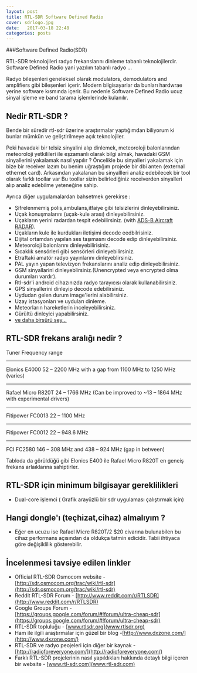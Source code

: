 ```yaml
---
layout: post
title: RTL-SDR Software Defined Radio
cover: sdrlogo.jpg
date:   2017-03-18 22:48
categories: posts
---
```


###Software Defined Radio(SDR)


RTL-SDR teknolojileri radyo frekanslarını dinleme tabanlı teknolojilerdir. Software Defined Radio yani yazılım tabanlı radyo ...

Radyo bileşenleri geneleksel olarak modulators, demodulators and amplifiers gibi bileşenleri içerir.
Modern bilgisayarlar da bunları hardwrae yerine software kısmında içerir.
Bu nedenle Software Defined Radio ucuz sinyal işleme ve band tarama işlemlerinde kulanılır.


## Nedir RTL-SDR ?

Bende bir süredir rtl-sdr üzerine araştırmalar yaptığımdan biliyorum ki bunlar mümkün ve geliştirilmeye açık teknolojiler.

Peki havadaki bir telsiz sinyalini alıp dinlemek, meteoroloji balonlarından meteoroloji yetkilileri ile eşzamanlı olarak bilgi almak, havadaki GSM sinyallerini yakalamak nasıl yapılır ?
Öncelikle bu sinyalleri yakalamak için bize bir receiver lazım bu benim uğraştığım projede bir dbi anten (external ethernet card). Arkasından yakalanan bu sinyallleri analiz edebilecek bir tool olarak farklı toollar var Bu toollar sizin belirlediğiniz receiverden sinyalleri alıp analiz edebilme yeteneğine sahip.


Ayrıca diğer uygulamalardan bahsetmek gerekirse :
  * Şifrelenmemiş polis,ambulans,itfaiye gibi telsizlerini dinleyebilirsiniz.<br/>
  * Uçak konuşmalarını (uçak-kule arası) dinleyebilirsiniz.<br/>
  * Uçakların yerini radardan tespit edebilirsiniz. (with [ADS-B Aircraft RADAR](http://www.rtl-sdr.com/adsb-aircraft-radar-with-rtl-sdr/)).<br/>
  * Uçakların kule ile kurdukları iletişimi decode eedbilrisiniz.<br/>
  * Dijital ortamdan yapılan ses taşımasnı decode edip dinleyebilirsiniz.<br/>
  * Meteoroloji balonlarını dinleyebilirisiniz.<br/>
  * Sıcaklık sensörleri gibi sensörleri dinleyebilirsiniz.<br/>
  * Etraftaki amatör radyo yayınlarını dinleyeblirsiniz.<br/>
  * PAL yayın yapan televizyon frekanslarını analiz edip dinleyebilirsiniz.<br/>
  * GSM sinyallarini dinleyeblirsiniz.(Unencrypted veya encrypted olma durumları vardır).<br/>
  * Rtl-sdr'i android cihazınızda radyo tarayıcısı olarak kullanabilirsiniz.<br/>
  * GPS sinyallerini dinleyip decode edebilirsiniz.<br/>
  * Uydudan gelen durum image'lerini alabilirsiniz.<br/>
  * Uzay istasyonları ve uyduları dinleme.<br/>
  * Meteorların hareketlerin inceleyebilirsiniz.<br/>
  * Gürültü dinleyici yapabilirsiniz.<br/>
  * [ve daha birsürü şey...](https://www.youtube.com/watch?v=KpeWHLPNel8)<br/>

## RTL-SDR frekans aralığı nedir ?

Tuner 	Frequency range
___
Elonics E4000 	52 – 2200 MHz with a gap from 1100 MHz to 1250 MHz (varies)
___
Rafael Micro R820T 	24 – 1766 MHz (Can be improved to ~13 – 1864 MHz with experimental drivers)
____
Fitipower FC0013 	22 – 1100 MHz
___
Fitipower FC0012 	22 – 948.6 MHz
___
FCI FC2580 	146 – 308 MHz and 438 – 924 MHz (gap in between)

Tabloda da görüldüğü gibi Elonics E400 ile Rafael Micro R820T en geneiş frekans arlaıklarına sahiptirler.

## RTL-SDR için minimum bilgisayar gereklilikleri

  * Dual-core işlemci ( Grafik arayüzlü bir sdr uygulaması çalıştırmak için)

## Hangi dongle'ı (teçhizat,cihaz) almalıyım ?
  *  Eğer en ucuzu ise Rafael Micre R820T/2   $20 civarına bulunabilen bu cihaz performans açısından da oldukça tatmin edicidir. Tabii ihtiyaca göre değişiklilik gösterebilir.

## İncelenmesi tavsiye edilen linkler

  * Official RTL-SDR Osmocom website - [http://sdr.osmocom.org/trac/wiki/rtl-sdr](http://sdr.osmocom.org/trac/wiki/rtl-sdr)
  * Reddit RTL-SDR Forum - [http://www.reddit.com/r/RTLSDR](http://www.reddit.com/r/RTLSDR)
  * Google Groups Forum - [https://groups.google.com/forum/#!forum/ultra-cheap-sdr](https://groups.google.com/forum/#!forum/ultra-cheap-sdr)
  * RTL-SDR topluluğu - [www.rtlsdr.org](www.rtlsdr.org)
  * Ham ile ilgili araştırmalar için güzel bir blog -[http://www.dxzone.com/](http://www.dxzone.com/)
  * RTL-SDR ve radyo peojeleri için diğer bir kaynak - [http://radioforeveryone.com/](http://radioforeveryone.com/)
  * Farklı RTL-SDR projelerinin nasıl yapıldıkları hakkında detaylı bilgi içeren bir website - [www.rtl-sdr.com](www.rtl-sdr.com)
